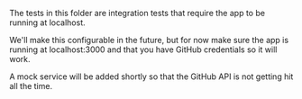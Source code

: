 The tests in this folder are integration tests that require the app to be running at localhost.

We'll make this configurable in the future, but for now make sure the app is running at localhost:3000 and that you have GitHub credentials so it will work.

A mock service will be added shortly so that the GitHub API is not getting hit all the time.

